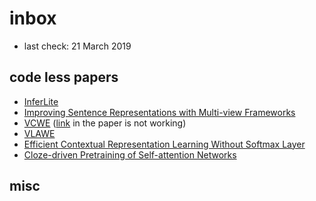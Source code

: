 # inbox

* last check: 21 March 2019

## code less papers

* [InferLite](http://aclweb.org/anthology/D18-1524)
* [Improving Sentence Representations with Multi-view Frameworks](https://arxiv.org/abs/1810.01064)
* [VCWE](https://arxiv.org/abs/1902.08795) ([link](https://github.com/FudanNLP/VCWE) in the paper is not working)
* [VLAWE](https://arxiv.org/abs/1902.08850)
* [Efficient Contextual Representation Learning Without Softmax Layer](https://arxiv.org/abs/1902.11269)
* [Cloze-driven Pretraining of Self-attention Networks](https://arxiv.org/abs/1903.07785)

## misc
